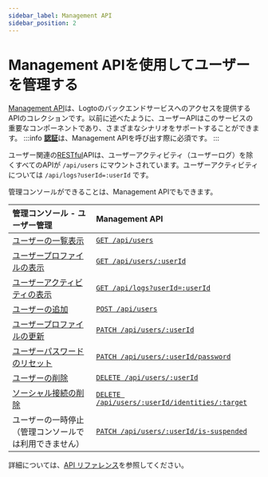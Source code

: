 ```yaml
---
sidebar_label: Management API
sidebar_position: 2
---
```


# Management APIを使用してユーザーを管理する

[Management API](../../../docs/references/core/README.mdx#management-api)は、Logtoのバックエンドサービスへのアクセスを提供するAPIのコレクションです。以前に述べたように、ユーザーAPIはこのサービスの重要なコンポーネントであり、さまざまなシナリオをサポートすることができます。
:::info
[**認証**](../../../docs/references/core/README.mdx#authentication)は、Management APIを呼び出す際に必須です。
:::

ユーザー関連の[RESTful](https://en.wikipedia.org/wiki/Representational_state_transfer)APIは、ユーザーアクティビティ（ユーザーログ）を除くすべてのAPIが `/api/users` にマウントされています。ユーザーアクティビティについては `/api/logs?userId=:userId` です。

管理コンソールができることは、Management APIでもできます。

| 管理コンソール - ユーザー管理                                                                      | Management API                                                                                                 |
| :----------------------------------------------------------------------------------------------- | :------------------------------------------------------------------------------------------------------------- |
| [ユーザーの一覧表示](../../../docs/recipes/manage-users/admin-console.md#list-and-search-users) | <a href="/api/#tag/Users/paths/~1api~1users/get" target="_blank"> `GET /api/users`</a>                            |
| [ユーザープロファイルの表示](../../../docs/recipes/manage-users/admin-console.md#view-and-update-user-profile) | <a href="/api/#tag/Users/paths/~1api~1users~1:userId/get" target="_blank">`GET /api/users/:userId`</a>        |
| [ユーザーアクティビティの表示](../../../docs/recipes/manage-users/admin-console.md#view-user-activities) | <a href="/api/#tag/Logs/paths/~1api~1logs/get" target="_blank">`GET /api/logs?userId=:userId`</a>             |
| [ユーザーの追加](../../../docs/recipes/manage-users/admin-console.md#add-user)                    | <a href="/api/#tag/Users/paths/~1api~1users/post" target="_blank">`POST /api/users`</a>                        |
| [ユーザープロファイルの更新](../../../docs/recipes/manage-users/admin-console.md#view-and-update-user-profile) | <a href="/api/#tag/Users/paths/~1api~1users~1:userId/patch" target="_blank">`PATCH /api/users/:userId`</a> |
| [ユーザーパスワードのリセット](../../../docs/recipes/manage-users/admin-console.md#reset-user-password) | <a href="/api/#tag/Users/paths/~1api~1users~1:userId~1password/patch" target="_blank">`PATCH /api/users/:userId/password`</a> |
| [ユーザーの削除](../../../docs/recipes/manage-users/admin-console.md#delete-user)               | <a href="/api/#tag/Users/paths/~1api~1users~1:userId/delete" target="_blank">`DELETE /api/users/:userId`</a>   |
| [ソーシャル接続の削除](../../../docs/recipes/manage-users/admin-console.md#view-and-update-user-profile) | <a href="/api/#tag/Users/paths/~1api~1users~1:userId~1identities~1:target/delete" target="_blank">`DELETE /api/users/:userId/identities/:target`</a> |
| ユーザーの一時停止（管理コンソールでは利用できません）                                   | <a href="/api/#tag/Users/paths/~1api~1users~1:userId~1password/patch" target="_blank">`PATCH /api/users/:userId/is-suspended`</a> |

詳細については、<a href="/api/#tag/Users" target="_blank">API リファレンス</a>を参照してください。